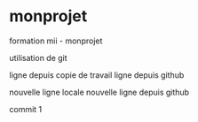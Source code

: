 # monprojet
formation mii - monprojet

utilisation de git

ligne depuis copie de travail
ligne depuis github

nouvelle ligne locale
nouvelle ligne depuis github

commit 1